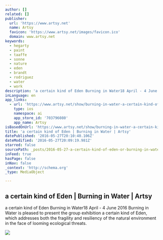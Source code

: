 ```yaml
---
author: []
related: []
publisher:
  url: 'https://www.artsy.net'
  name: Artsy
  favicon: 'https://www.artsy.net/images/favicon.ico'
  domain: www.artsy.net
keywords:
  - hegarty
  - paint
  - taaffe
  - sonne
  - nature
  - eden
  - brandt
  - rodriguez
  - water
  - work
description: 'a certain kind of Eden Burning in Water18 April - 4 June 2016 Burning in Water is pleased to present the group exhibition a certain kind of Eden, which addresses both the fragility and resiliency of the natural environment in the face of looming ecological threats.'
inLanguage: en
app_links:
  - url: 'https://www.artsy.net/show/burning-in-water-a-certain-kind-of-eden'
    type: ios
    namespace: ai
    app_store_id: '703796080'
    app_name: Artsy
isBasedOnUrl: 'https://www.artsy.net/show/burning-in-water-a-certain-kind-of-eden'
title: 'a certain kind of Eden | Burning in Water | Artsy'
datePublished: '2016-05-27T20:10:40.106Z'
dateModified: '2016-05-27T20:09:19.981Z'
starred: false
sourcePath: _posts/2016-05-27-a-certain-kind-of-eden-or-burning-in-water-or-artsy.md
inFeed: true
hasPage: false
inNav: false
_context: 'http://schema.org'
_type: MediaObject

---
```

<article style=""><h1>a certain kind of Eden | Burning in Water | Artsy</h1><p>a certain kind of Eden Burning in Water18 April - 4 June 2016 Burning in Water is pleased to present the group exhibition a certain kind of Eden, which addresses both the fragility and resiliency of the natural environment in the face of looming ecological threats.</p><img src="https://d32dm0rphc51dk.cloudfront.net/AdQVVTGmnzO-fZomg7wcSA/large.jpg" /></article>
